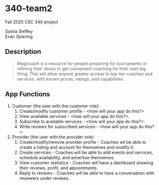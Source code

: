 # 340-team2
Fall 2025 CSC 340 project

Sasha Steffey  
Evan Spiering

## Description 
> Magicoach is a resource for people preparing for tournaments or refining their decks to get convenient coaching for their next big thing.
> This will allow anyone greater access to top-tier coaches and services, with known prices, ratings, and capabilities.

## App Functions
1. Customer (the user with the customer role):
    1. Create/modify customer profile - <how will your app do this?>
    2. View available services - <how will your app do this?>.
    3. Subscribe to available services - <how will your app do this?>.
    4. Write reviews for subscribed services - <how will your app do this?>.
2. Provider (the user with the provider role):
    1. Create/modify/remove provider profile - Coaches wil be able to create a listing and account for themselves and modify it.
    2. Create services - Coaches will be able to add events and services, schedule availability, and advertise themselves
    3. View customer statistics - Coaches will have a dashboard showing their reviews, profit, and appointments.
    4. Reply to reviews - Coaches will be able to have a conversation with reviewers under reviews.